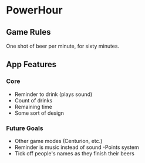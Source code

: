 # PowerHour

## Game Rules

One shot of beer per minute, for sixty minutes.

## App Features

### Core

- Reminder to drink (plays sound)
- Count of drinks
- Remaining time
- Some sort of design

### Future Goals

- Other game modes (Centurion, etc.)
- Reminder is music instead of sound
-Points system
- Tick off people's names as they finish their beers